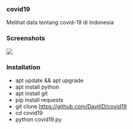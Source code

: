### covid19

Melihat data tentang covid-19 di Indonesia

### Screenshots
<img src="https://l.top4top.io/p_1843k24f30.png">

### Installation

- apt update && apt upgrade
- apt install python
- apt install git
- pip install requests
- git clone https://github.com/DavitID/covid19
- cd covid19
- python covid19.py

